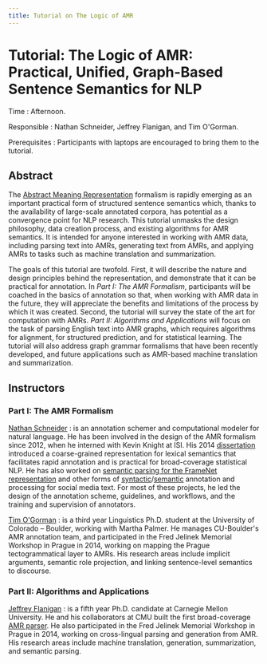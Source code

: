 ```yaml
---
title: Tutorial on The Logic of AMR
---
```


# Tutorial: The Logic of AMR: Practical, Unified, Graph-Based Sentence Semantics for NLP

Time
: Afternoon.

Responsible
: Nathan Schneider, Jeffrey Flanigan, and Tim O'Gorman.

Prerequisites
: Participants with laptops are encouraged to bring them to the tutorial.

## Abstract

The [Abstract Meaning Representation](http://amr.isi.edu) formalism is rapidly emerging as an important practical form of structured sentence semantics which, thanks to the availability of large-scale annotated corpora, has potential as a convergence point for NLP research. This tutorial unmasks the design philosophy, data creation process, and existing algorithms for AMR semantics. It is intended for anyone interested in working with AMR data, including parsing text into AMRs, generating text from AMRs, and applying AMRs to tasks such as machine translation and summarization.

The goals of this tutorial are twofold. First, it will describe the nature and design principles behind the representation, and demonstrate that it can be practical for annotation. In *Part I: The AMR Formalism*, participants will be coached in the basics of annotation so that, when working with AMR data in the future, they will appreciate the benefits and limitations of the process by which it was created. Second, the tutorial will survey the state of the art for computation with AMRs. *Part II: Algorithms and Applications* will focus on the task of parsing English text into AMR graphs, which requires algorithms for alignment, for structured prediction, and for statistical learning. The tutorial will also address graph grammar formalisms that have been recently developed, and future applications such as AMR-based machine translation and summarization.

## Instructors

### Part I: The AMR Formalism

[Nathan Schneider](http://nathan.cl)
: is an annotation schemer and computational modeler for natural language. He has been involved in the design of the AMR formalism since 2012, when he interned with Kevin Knight at ISI. His 2014 [dissertation](http://www.cs.cmu.edu/~nschneid/thesis/) introduced a coarse-grained representation for lexical semantics that facilitates rapid annotation and is practical for broad-coverage statistical NLP. He has also worked on [semantic parsing for the FrameNet representation](http://www.ark.cs.cmu.edu/SEMAFOR/) and other forms of [syntactic](http://www.ark.cs.cmu.edu/TweetNLP/)/[semantic](http://www.ark.cs.cmu.edu/ArabicNER/) annotation and processing for social media text. For most of these projects, he led the design of the annotation scheme, guidelines, and workflows, and the training and supervision of annotators.

[Tim O'Gorman](https://timjogorman.wordpress.com)
: is a third year Linguistics Ph.D. student at the University of Colorado – Boulder, working with Martha Palmer. He manages CU-Boulder's AMR annotation team, and participated in the Fred Jelinek Memorial Workshop in Prague in 2014, working on mapping the Prague tectogrammatical layer to AMRs. His research areas include implicit arguments, semantic role projection, and linking sentence-level semantics to discourse.

### Part II: Algorithms and Applications

[Jeffrey Flanigan](http://www.cs.cmu.edu/~jmflanig/)
: is a fifth year Ph.D. candidate at Carnegie Mellon University. He and his collaborators at CMU built the first broad-coverage [AMR parser](https://github.com/jflanigan/jamr/). He also participated in the Fred Jelinek Memorial Workshop in Prague in 2014, working on cross-lingual parsing and generation from AMR. His research areas include machine translation, generation, summarization, and semantic parsing.
